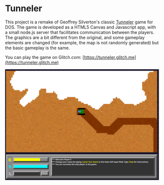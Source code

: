 # Tunneler

This project is a remake of Geoffrey Silverton's classic [Tunneler](https://tunneler.org) game for DOS. The game is developed as a HTML5 Canvas and Javascript app, with a small node.js server that facilitates communication between the players. The graphics are a bit different from the original, and some gameplay elements are changed (for example, the map is not randomly generated) but the basic gameplay is the same.

You can play the game on Glitch.com: [https://tunneler.glitch.me](https://tunneler.glitch.me)

![screenshot](screenshot.png)
